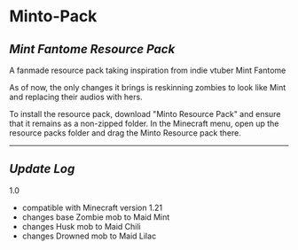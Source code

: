 # Minto-Pack
## _Mint Fantome Resource Pack_

A fanmade resource pack taking inspiration from indie vtuber Mint Fantome

As of now, the only changes it brings is reskinning zombies to look like Mint and replacing their audios with hers.

To install the resource pack, download "Minto Resource Pack" and ensure that it remains as a non-zipped folder. In the Minecraft menu, open up the resource packs folder and drag the Minto Resource pack there.


------------------------------------------------------

## _Update Log_
1.0
- compatible with Minecraft version 1.21
- changes base Zombie mob to Maid Mint
- changes Husk mob to Maid Chili
- changes Drowned mob to Maid Lilac

